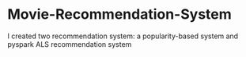 # Movie-Recommendation-System
I created two recommendation system: a popularity-based system and pyspark ALS recommendation system
